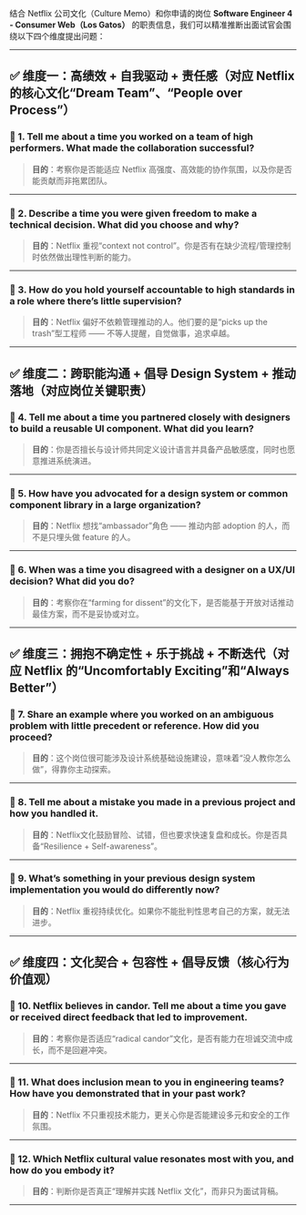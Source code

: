 结合 Netflix 公司文化（Culture Memo）和你申请的岗位 **Software Engineer 4 - Consumer Web（Los Gatos）** 的职责信息，我们可以精准推断出面试官会围绕以下四个维度提出问题：

---

## ✅ 维度一：**高绩效 + 自我驱动 + 责任感**（对应 Netflix 的核心文化“Dream Team”、“People over Process”）

### 🔹 1. Tell me about a time you worked on a team of high performers. What made the collaboration successful?

> **目的**：考察你是否能适应 Netflix 高强度、高效能的协作氛围，以及你是否能贡献而非拖累团队。

---

### 🔹 2. Describe a time you were given freedom to make a technical decision. What did you choose and why?

> **目的**：Netflix 重视“context not control”。你是否有在缺少流程/管理控制时依然做出理性判断的能力。

---

### 🔹 3. How do you hold yourself accountable to high standards in a role where there’s little supervision?

> **目的**：Netflix 偏好不依赖管理推动的人。他们要的是“picks up the trash”型工程师 —— 不等人提醒，自觉做事，追求卓越。

---

## ✅ 维度二：**跨职能沟通 + 倡导 Design System + 推动落地**（对应岗位关键职责）

### 🔹 4. Tell me about a time you partnered closely with designers to build a reusable UI component. What did you learn?

> **目的**：你是否擅长与设计师共同定义设计语言并具备产品敏感度，同时也愿意推进系统演进。

---

### 🔹 5. How have you advocated for a design system or common component library in a large organization?

> **目的**：Netflix 想找“ambassador”角色 —— 推动内部 adoption 的人，而不是只埋头做 feature 的人。

---

### 🔹 6. When was a time you disagreed with a designer on a UX/UI decision? What did you do?

> **目的**：考察你在“farming for dissent”的文化下，是否能基于开放对话推动最佳方案，而不是妥协或对立。

---

## ✅ 维度三：**拥抱不确定性 + 乐于挑战 + 不断迭代**（对应 Netflix 的“Uncomfortably Exciting”和“Always Better”）

### 🔹 7. Share an example where you worked on an ambiguous problem with little precedent or reference. How did you proceed?

> **目的**：这个岗位很可能涉及设计系统基础设施建设，意味着“没人教你怎么做”，得靠你主动探索。

---

### 🔹 8. Tell me about a mistake you made in a previous project and how you handled it.

> **目的**：Netflix文化鼓励冒险、试错，但也要求快速复盘和成长。你是否具备“Resilience + Self-awareness”。

---

### 🔹 9. What’s something in your previous design system implementation you would do differently now?

> **目的**：Netflix 重视持续优化。如果你不能批判性思考自己的方案，就无法进步。

---

## ✅ 维度四：**文化契合 + 包容性 + 倡导反馈**（核心行为价值观）

### 🔹 10. Netflix believes in candor. Tell me about a time you gave or received direct feedback that led to improvement.

> **目的**：考察你是否适应“radical candor”文化，是否有能力在坦诚交流中成长，而不是回避冲突。

---

### 🔹 11. What does inclusion mean to you in engineering teams? How have you demonstrated that in your past work?

> **目的**：Netflix 不只重视技术能力，更关心你是否能建设多元和安全的工作氛围。

---

### 🔹 12. Which Netflix cultural value resonates most with you, and how do you embody it?

> **目的**：判断你是否真正“理解并实践 Netflix 文化”，而非只为面试背稿。

---
